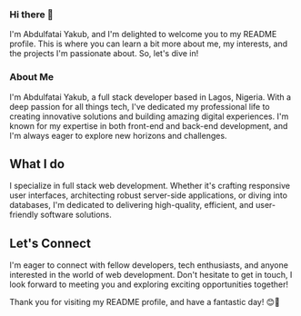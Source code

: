 ### Hi there 👋
I'm Abdulfatai Yakub, and I'm delighted to welcome you to my README profile. This is where you can learn a bit more about me, my interests, and the projects I'm passionate about. So, let's dive in!

### About Me
I'm Abdulfatai Yakub, a full stack developer based in Lagos, Nigeria. With a deep passion for all things tech, I've dedicated my professional life to creating innovative solutions and building amazing digital experiences. I'm known for my expertise in both front-end and back-end development, and I'm always eager to explore new horizons and challenges.

## What I do
I specialize in full stack web development. Whether it's crafting responsive user interfaces, architecting robust server-side applications, or diving into databases, I'm dedicated to delivering high-quality, efficient, and user-friendly software solutions.

## Let's Connect
I'm eager to connect with fellow developers, tech enthusiasts, and anyone interested in the world of web development. Don't hesitate to get in touch, I look forward to meeting you and exploring exciting opportunities together!

Thank you for visiting my README profile, and have a fantastic day! 😊🚀
<!--
**Waptech07/Waptech07** is a ✨ _special_ ✨ repository because its `README.md` (this file) appears on your GitHub profile.

Here are some ideas to get you started:

- 🔭 I’m currently working on ...
- 🌱 I’m currently learning ...
- 👯 I’m looking to collaborate on ...
- 🤔 I’m looking for help with ...
- 💬 Ask me about ...
- 📫 How to reach me: ...
- 😄 Pronouns: ...
- ⚡ Fun fact: ...
-->
